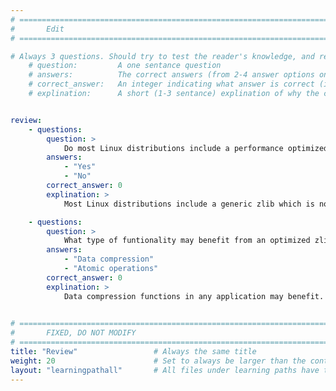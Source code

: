 ```yaml
---
# ================================================================================
#       Edit
# ================================================================================

# Always 3 questions. Should try to test the reader's knowledge, and reinforce the key points you want them to remember.
    # question:         A one sentance question
    # answers:          The correct answers (from 2-4 answer options only). Should be surrounded by quotes.
    # correct_answer:   An integer indicating what answer is correct (index starts from 0)
    # explination:      A short (1-3 sentance) explination of why the correct answer is correct. Can add aditional context if desired


review:
    - questions:
        question: >
            Do most Linux distributions include a performance optimized zlib?
        answers:
            - "Yes"
            - "No"
        correct_answer: 0                     
        explination: >
            Most Linux distributions include a generic zlib which is not optimized for Arm.

    - questions:
        question: >
            What type of funtionality may benefit from an optimized zlib?
        answers:
            - "Data compression"
            - "Atomic operations"
        correct_answer: 0                     
        explination: >
            Data compression functions in any application may benefit.
               

# ================================================================================
#       FIXED, DO NOT MODIFY
# ================================================================================
title: "Review"                 # Always the same title
weight: 20                      # Set to always be larger than the content in this path
layout: "learningpathall"       # All files under learning paths have this same wrapper
---
```


